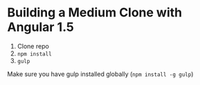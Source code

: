 # Building a Medium Clone with Angular 1.5

1. Clone repo
2. `npm install`
3. `gulp`

Make sure you have gulp installed globally (`npm install -g gulp`)
